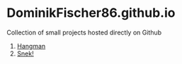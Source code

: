 # DominikFischer86.github.io
Collection of small projects hosted directly on Github

1. [Hangman](https://dominikfischer86.github.io/hangman/)
2. [Snek!](https://dominikfischer86.github.io/snek/)
